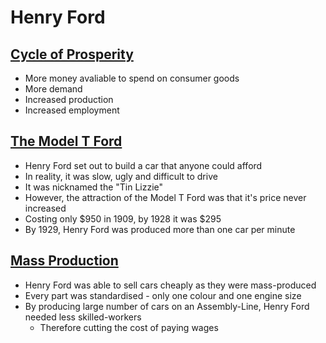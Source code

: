 # Henry Ford

## <u>Cycle of Prosperity</u>

- More money avaliable to spend on consumer goods
- More demand
- Increased production
- Increased employment


## <u>The Model T Ford</u>

- Henry Ford set out to build a car that anyone could afford
- In reality, it was slow, ugly and difficult to drive
- It was nicknamed the "Tin Lizzie"
- However, the attraction of the Model T Ford was that it's price never increased
- Costing only $950 in 1909, by 1928 it was $295
- By 1929, Henry Ford was produced more than one car per minute


## <u>Mass Production</u>

- Henry Ford was able to sell cars cheaply as they were mass-produced
- Every part was standardised - only one colour and one engine size
- By producing large number of cars on an Assembly-Line, Henry Ford needed less skilled-workers
	- Therefore cutting the cost of paying wages
